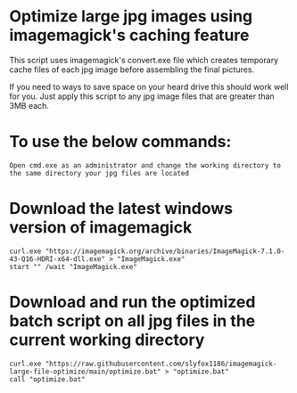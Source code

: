 # Optimize large jpg images using imagemagick's caching feature
This script uses imagemagick's convert.exe file which creates temporary cache files of each jpg image before assembling the final pictures.

If you need to ways to save space on your heard drive this should work well for you. Just apply this script to any jpg image files that are greater than 3MB each.

# To use the below commands:
```
Open cmd.exe as an administrator and change the working directory to the same directory your jpg files are located
```

# Download the latest windows version of imagemagick
```
curl.exe "https://imagemagick.org/archive/binaries/ImageMagick-7.1.0-43-Q16-HDRI-x64-dll.exe" > "ImageMagick.exe"
start "" /wait "ImageMagick.exe"
```

# Download and run the optimized batch script on all jpg files in the current working directory
```
curl.exe "https://raw.githubusercontent.com/slyfox1186/imagemagick-large-file-optimize/main/optimize.bat" > "optimize.bat"
call "optimize.bat"
```
